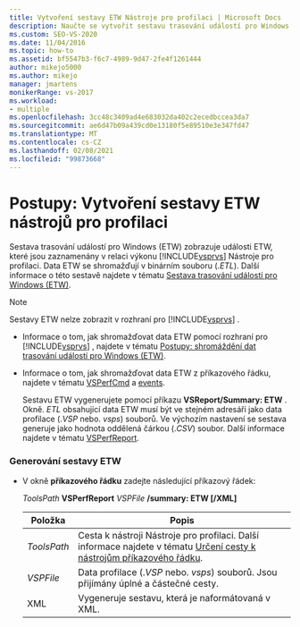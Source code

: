 ```yaml
---
title: Vytvoření sestavy ETW Nástroje pro profilaci | Microsoft Docs
description: Naučte se vytvořit sestavu trasování událostí pro Windows (ETW). Zobrazuje události trasování událostí pro Windows zaznamenané v relaci výkonu sady Visual Studio Nástroje pro profilaci.
ms.custom: SEO-VS-2020
ms.date: 11/04/2016
ms.topic: how-to
ms.assetid: bf5547b3-f6c7-4989-9d47-2fe4f1261444
author: mikejo5000
ms.author: mikejo
manager: jmartens
monikerRange: vs-2017
ms.workload:
- multiple
ms.openlocfilehash: 3cc48c3409ad4e683032da402c2ecedbccea3da7
ms.sourcegitcommit: ae6d47b09a439cd0e13180f5e89510e3e347fd47
ms.translationtype: MT
ms.contentlocale: cs-CZ
ms.lasthandoff: 02/08/2021
ms.locfileid: "99873668"
---
```

# <a name="how-to-create-a-profiling-tools-etw-report"></a>Postupy: Vytvoření sestavy ETW nástrojů pro profilaci
Sestava trasování událostí pro Windows (ETW) zobrazuje události ETW, které jsou zaznamenány v relaci výkonu [!INCLUDE[vsprvs](../code-quality/includes/vsprvs_md.md)] Nástroje pro profilaci. Data ETW se shromažďují v binárním souboru (.*ETL*). Další informace o této sestavě najdete v tématu [Sestava trasování událostí pro Windows (ETW)](../profiling/event-tracing-for-windows-etw-report.md).

> [!NOTE]
> Sestavy ETW nelze zobrazit v rozhraní pro [!INCLUDE[vsprvs](../code-quality/includes/vsprvs_md.md)] .

- Informace o tom, jak shromažďovat data ETW pomocí rozhraní pro [!INCLUDE[vsprvs](../code-quality/includes/vsprvs_md.md)] , najdete v tématu [Postupy: shromáždění dat trasování událostí pro Windows (ETW)](../profiling/how-to-collect-event-tracing-for-windows-etw-data.md).

- Informace o tom, jak shromažďovat data ETW z příkazového řádku, najdete v tématu [VSPerfCmd](../profiling/vsperfcmd.md) a [events](../profiling/events-vsperfcmd.md).

  Sestavu ETW vygenerujete pomocí příkazu **VSReport/Summary: ETW** . Okně. *ETL* obsahující data ETW musí být ve stejném adresáři jako data profilace (.*VSP* nebo. *vsps*) souborů. Ve výchozím nastavení se sestava generuje jako hodnota oddělená čárkou (.*CSV*) soubor. Další informace najdete v tématu [VSPerfReport](../profiling/vsperfreport.md).

### <a name="to-generate-an-etw-report"></a>Generování sestavy ETW

- V okně **příkazového řádku** zadejte následující příkazový řádek:

     *ToolsPath* **VSPerfReport** *VSPFile*  **/summary: ETW [/XML]**

    |Položka|Popis|
    |-|-|
    |*ToolsPath*|Cesta k nástroji Nástroje pro profilaci. Další informace najdete v tématu [Určení cesty k nástrojům příkazového řádku](../profiling/specifying-the-path-to-profiling-tools-command-line-tools.md).|
    |*VSPFile*|Data profilace (.*VSP* nebo. *vsps*) souborů. Jsou přijímány úplné a částečné cesty.|
    |XML|Vygeneruje sestavu, která je naformátovaná v XML.|
